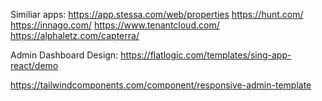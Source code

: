 Similiar apps:
https://app.stessa.com/web/properties
https://hunt.com/
https://innago.com/
https://www.tenantcloud.com/
https://alphaletz.com/capterra/

Admin Dashboard Design:
https://flatlogic.com/templates/sing-app-react/demo

https://tailwindcomponents.com/component/responsive-admin-template
